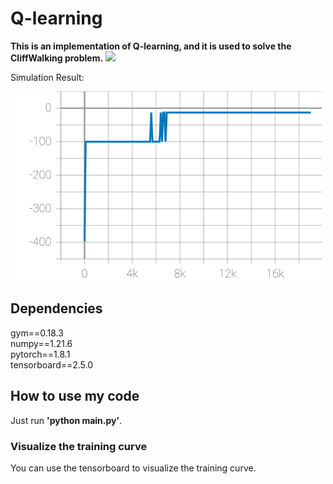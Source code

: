 # Q-learning
**This is an implementation of Q-learning, and it is used to solve the CliffWalking problem.**
<img src="https://www.gymlibrary.dev/_images/cliff_walking.gif" width="500" div align=center/>

Simulation Result:

<img src="https://github.com/lukas0516/RL_PyTorch/blob/main/1.%20Q-learning/result.svg" width=500/>

## Dependencies
gym==0.18.3  
numpy==1.21.6  
pytorch==1.8.1  
tensorboard==2.5.0

## How to use my code
Just run **'python main.py'**.   
### Visualize the training curve
You can use the tensorboard to visualize the training curve. 

